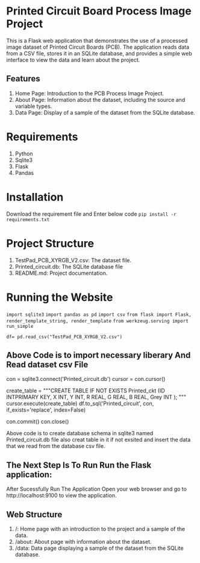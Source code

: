 # Printed Circuit Board Process Image Project
This is a Flask web application that demonstrates the use of a processed image dataset of Printed Circuit Boards (PCB). The application reads data from a CSV file, stores it in an SQLite database, and provides a simple web interface to view the data and learn about the project.
## Features
1. Home Page: Introduction to the PCB Process Image Project.
2. About Page: Information about the dataset, including the source and variable types.
3. Data Page: Display of a sample of the dataset from the SQLite database.

# Requirements
1. Python
2. Sqlite3
3. Flask
4. Pandas

# Installation
Download the requirement file and Enter below code
 `pip install -r requirements.txt`

# Project Structure
1. TestPad_PCB_XYRGB_V2.csv: The dataset file.
2. Printed_circuit.db: The SQLite database file
3. README.md: Project documentation.

# Running the Website

`import sqlite3`
`import pandas as pd`
`import csv`
`from flask import Flask, render_template_string, render_template`
`from werkzeug.serving import run_simple`

`df= pd.read_csv("TestPad_PCB_XYRGB_V2.csv")`

## Above Code is to import necessary liberary And Read dataset csv File

con = sqlite3.connect('Printed_circuit.db')
cursor = con.cursor()

create_table = """CREATE TABLE IF NOT EXISTS Printed_ckt
                                    (ID INTPRIMARY KEY,
                                    X INT,
                                    Y INT,
                                    R REAL,
                                    G REAL,
                                    B REAL,
                                    Grey INT
                                    );
                                    """
cursor.execute(create_table)
df.to_sql('Printed_circuit', con, if_exists='replace', index=False)

con.commit()
con.close()

Above code is to create database schema in sqlite3 named Printed_circuit.db file also creat table in it if not exsited and insert the data that we read from the database csv file.

## The Next Step Is To Run Run the Flask application:
After Sucessfully Run The Application Open your web browser and go to http://localhost:9100 to view the application.

## Web Structure
1. /: Home page with an introduction to the project and a sample of the data.
2. /about: About page with information about the dataset.
3. /data: Data page displaying a sample of the dataset from the SQLite database.
